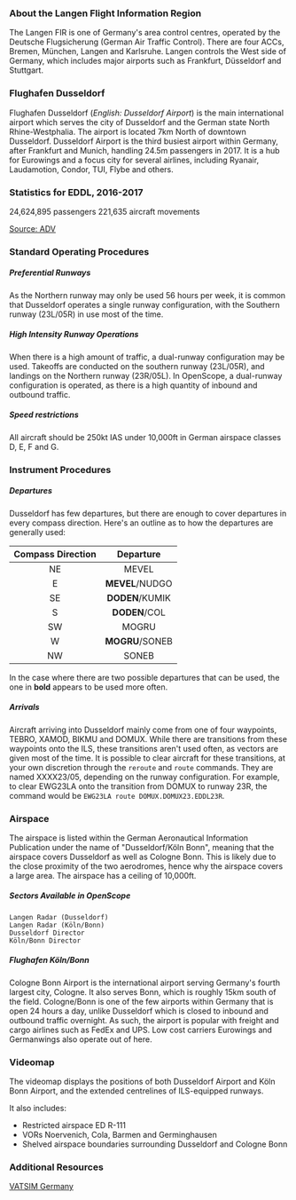 ### About the Langen Flight Information Region
The Langen FIR is one of Germany's area control centres, operated by the Deutsche Flugsicherung (German Air Traffic Control). There are four ACCs, Bremen, München, Langen and Karlsruhe. Langen controls the West side of Germany, which includes major airports such as Frankfurt, Düsseldorf and Stuttgart.

### Flughafen Dusseldorf
Flughafen Dusseldorf (_English: Dusseldorf Airport_) is the main international airport which serves the city of Dusseldorf and the German state North Rhine-Westphalia. The airport is located 7km North of downtown Dusseldorf. Dusseldorf Airport is the third busiest airport within Germany, after Frankfurt and Munich, handling 24.5m passengers in 2017. It is a hub for Eurowings and a focus city for several airlines, including Ryanair, Laudamotion, Condor, TUI, Flybe and others.

### Statistics for EDDL, 2016-2017
24,624,895 passengers
221,635 aircraft movements

[Source: ADV](http://adv.aero/wp-content/uploads/2018/02/12.2017-ADV-Monatsstatistik.pdf)

### Standard Operating Procedures
##### Preferential Runways
As the Northern runway may only be used 56 hours per week, it is common that Dusseldorf operates a single runway configuration, with the Southern runway (23L/05R) in use most of the time.

##### High Intensity Runway Operations
When there is a high amount of traffic, a dual-runway configuration may be used. Takeoffs are conducted on the southern runway (23L/05R), and landings on the Northern runway (23R/05L). In OpenScope, a dual-runway configuration is operated, as there is a high quantity of inbound and outbound traffic.

##### Speed restrictions
All aircraft should be 250kt IAS under 10,000ft in German airspace classes D, E, F and G.

### Instrument Procedures
##### Departures
Dusseldorf has few departures, but there are enough to cover departures in every compass direction. Here's an outline as to how the departures are generally used:

| Compass Direction |      Departure    |
|:-----------------:|:-----------------:|
|        NE         |  MEVEL            |
|        E          |  **MEVEL**/NUDGO  |
|        SE         |  **DODEN**/KUMIK  |
|        S          |  **DODEN**/COL    |
|        SW         |  MOGRU            |
|        W          |  **MOGRU**/SONEB  |
|        NW         |  SONEB            |

In the case where there are two possible departures that can be used, the one in **bold** appears to be used more often.

##### Arrivals
Aircraft arriving into Dusseldorf mainly come from one of four waypoints, TEBRO, XAMOD, BIKMU and DOMUX. While there are transitions from these waypoints onto the ILS, these transitions aren't used often, as vectors are given most of the time. It is possible to clear aircraft for these transitions, at your own discretion through the `reroute` and `route` commands. They are named XXXX23/05, depending on the runway configuration. For example, to clear EWG23LA onto the transition from DOMUX to runway 23R, the command would be `EWG23LA route DOMUX.DOMUX23.EDDL23R`.

### Airspace
The airspace is listed within the German Aeronautical Information Publication under the name of "Dusseldorf/Köln Bonn", meaning that the airspace covers Dusseldorf as well as Cologne Bonn. This is likely due to the close proximity of the two aerodromes, hence why the airspace covers a large area. The airspace has a ceiling of 10,000ft.

##### Sectors Available in OpenScope
```
Langen Radar (Dusseldorf)
Langen Radar (Köln/Bonn)
Dusseldorf Director
Köln/Bonn Director
```

##### Flughafen Köln/Bonn
Cologne Bonn Airport is the international airport serving Germany's fourth largest city, Cologne. It also serves Bonn, which is roughly 15km south of the field. Cologne/Bonn is one of the few airports within Germany that is open 24 hours a day, unlike Dusseldorf which is closed to inbound and outbound traffic overnight. As such, the airport is popular with freight and cargo airlines such as FedEx and UPS. Low cost carriers Eurowings and Germanwings also operate out of here.


### Videomap
The videomap displays the positions of both Dusseldorf Airport and Köln Bonn Airport, and the extended centrelines of ILS-equipped runways.

It also includes:
- Restricted airspace ED R-111
- VORs Noervenich, Cola, Barmen and Germinghausen
- Shelved airspace boundaries surrounding Dusseldorf and Cologne Bonn

### Additional Resources
[VATSIM Germany](http://www.vacc-sag.org/airport/EDDL)
